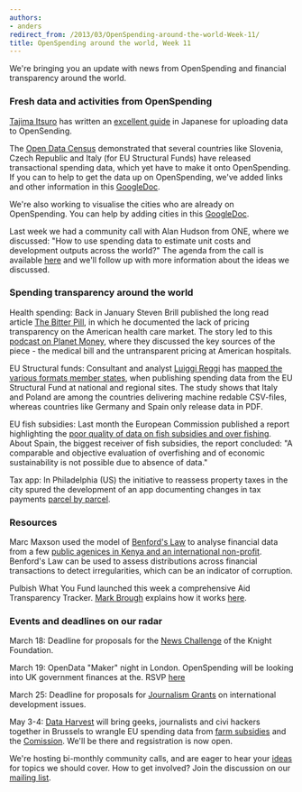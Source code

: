 ```yaml
---
authors:
- anders
redirect_from: /2013/03/OpenSpending-around-the-world-Week-11/
title: OpenSpending around the world, Week 11
---
```


We're bringing you an update with news from OpenSpending and financial transparency around the world.

### Fresh data and activities from OpenSpending 
[Tajima Itsuro](https://twitter.com/niryuu) has written an [excellent guide](http://qiita.com/items/4adb658c627d2e6d48e4) in Japanese for uploading data to OpenSending.

The [Open Data Census](http://census.okfn.org/) demonstrated that several countries like Slovenia, Czech Republic and Italy (for EU Structural Funds) have released transactional spending data, which yet have to make it onto OpenSpending. If you can to help to get the data up on OpenSpending, we've added links and other information in this [GoogleDoc](https://docs.google.com/spreadsheet/ccc?key=0AvdkMlz2NopEdElqWTBJS0Q1Q083VlI3YUFLTl9OY0E&usp=sharing).  

We're also working to visualise the cities who are already on OpenSpending. You can help by adding cities in this [GoogleDoc](https://docs.google.com/spreadsheet/ccc?key=0AqR8dXc6Ji4JdHZZNUpWQ2paY3FfYTdFNXkxZXZDTWc#gid=0).

Last week we had a community call with Alan Hudson from ONE, where we discussed: "How to use spending data to estimate unit costs and development outputs across the world?"
The agenda from the call is available [here](http://wdmmg.okfnpad.org/22?) and we'll follow up with more information about the ideas we discussed.

### Spending transparency around the world
Health spending: Back in January Steven Brill published the long read article [The Bitter Pill](http://www.time.com/time/magazine/article/0,9171,2136864,00.html), in which he documented the lack of pricing transparency on the American health care market. The story led to this [podcast on Planet Money](http://www.npr.org/blogs/money/2013/02/26/172996963/episode-439-the-mysterious-power-of-a-hospital-bill), where they discussed the key sources of the piece - the medical bill and the untransparent pricing at American hospitals.

EU Structural funds: Consultant and analyst [Luiggi Reggi](http://www.luigireggi.eu/) has [mapped the various formats member states](http://www.luigireggi.eu/Innovation-policies/Home/Entries/2012/11/9_an_interactive_map_to_find_real_open_data_on_Structural_funds_ACROSS_EUROPE.html), when publishing spending data from the EU Structural Fund at national and regional sites. The study shows that Italy and Poland are among the countries delivering machine redable CSV-files, whereas countries like Germany and Spain only release data in PDF. 

EU fish subsidies: Last month the European Commission published a report highlighting the [poor quality of data on fish subsidies and over fishing](http://eur-lex.europa.eu/LexUriServ/LexUriServ.do?uri=COM:2013:0085:FIN:EN:PDF). About Spain, the biggest receiver of fish subsidies, the report concluded: "A comparable and objective evaluation of overfishing and of economic sustainability is not 
possible due to absence of data." 

Tax app: In Philadelphia (US) the initiative to reassess property taxes in the city spured the development of an app documenting changes in tax payments [parcel by parcel](http://axisphillyapps.tumblr.com/post/44714283089/how-we-made-the-avi-map). 

### Resources
Marc Maxson used the model of [Benford's Law](http://en.wikipedia.org/wiki/Benford's_law) to analyse financial data from a few [public agenices in Kenya and an international non-profit](http://chewychunks.wordpress.com/2013/02/17/the-weekend-i-audited-the-world/). Benford's Law can be used to assess distributions across financial transactions to detect irregularities, which can be an indicator of corruption.

Pulbish What You Fund launched this week a comprehensive Aid Transparency Tracker. [Mark Brough](https://twitter.com/mark_brough) explains how it works [here](http://openspending.org/blog/2013/03/13/Launching-the-Aid-Transparency-Tracker.html).

### Events and deadlines on our radar
March 18: Deadline for proposals for the [News Challenge](https://www.newschallenge.org/) of the Knight Foundation.

March 19: OpenData "Maker" night in London. OpenSpending will be looking into UK government finances at the. RSVP [here](http://bit.ly/Zpo5OU) 

March 25: Deadline for proposals for [Journalism Grants](journagrants.org) on international development issues. 

May 3-4: [Data Harvest](http://www.journalismfund.eu/dataharvest13) will bring geeks, journalists and civi hackers together in Brussels to wrangle EU spending data from [farm subsidies](http://farmsubsidy.org/) and the [Comission](http://openspending.org/eu-commission-fts). We'll be there and regsistration is now open.

We're hosting bi-monthly community calls, and are eager to hear your [ideas](https://twitter.com/openspending) for topics we should cover. 
How to get involved? Join the discussion on our [mailing list](http://lists.okfn.org/mailman/listinfo/openspending). 
